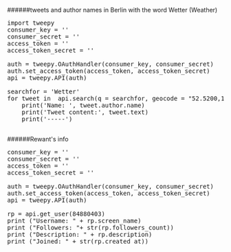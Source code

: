 ######tweets and author names in Berlin with the word Wetter (Weather)

<pre>
import tweepy
consumer_key = ''
consumer_secret = ''
access_token = ''
access_token_secret = ''

auth = tweepy.OAuthHandler(consumer_key, consumer_secret)
auth.set_access_token(access_token, access_token_secret)
api = tweepy.API(auth)

searchfor = 'Wetter'
for tweet in  api.search(q = searchfor, geocode = "52.5200,13.4050,10km"):
	print('Name: ', tweet.author.name)
	print('Tweet content:', tweet.text)
	print('-----')
	</pre>
	
######Rewant's info
	
<pre>
consumer_key = ''
consumer_secret = ''
access_token = ''
access_token_secret = ''

auth = tweepy.OAuthHandler(consumer_key, consumer_secret)
auth.set_access_token(access_token, access_token_secret)
api = tweepy.API(auth)

rp = api.get_user(84880403)
print ("Username: " + rp.screen_name)
print ("Followers: "+ str(rp.followers_count))
print ("Description: " + rp.description)
print ("Joined: " + str(rp.created_at))
</pre>
